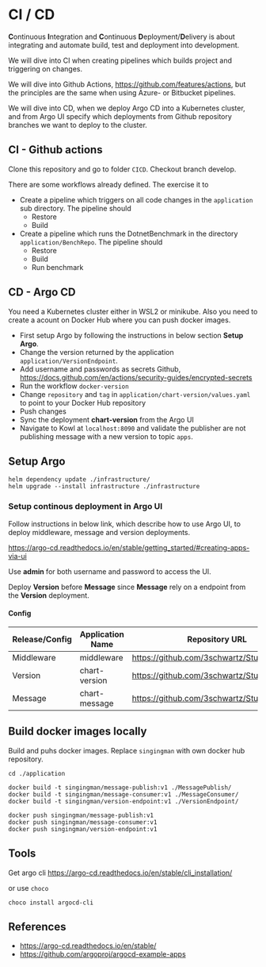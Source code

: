 # CI / CD

**C**ontinuous **I**ntegration and **C**ontinuous **D**eployment/**D**elivery is about integrating and automate build, test and deployment into development.

We will dive into CI when creating pipelines which builds project and triggering on changes.

We will dive into Github Actions, https://github.com/features/actions, but the principles are the same when using Azure- or Bitbucket pipelines.

We will dive into CD, when we deploy Argo CD into a Kubernetes cluster, and from Argo UI specify which deployments from Github repository branches we want to deploy to the cluster.

## CI - Github actions

Clone this repository and go to folder `CICD`. Checkout branch develop.

There are some workflows already defined. The exercise it to
- Create a pipeline which triggers on all code changes in the `application` sub directory. The pipeline should
    - Restore
    - Build
- Create a pipeline which runs the DotnetBenchmark in the directory `application/BenchRepo`. The pipeline should
    - Restore
    - Build
    - Run benchmark

## CD - Argo CD

You need a Kubernetes cluster either in WSL2 or minikube. Also you need to create a acount on Docker Hub where you can push docker images.

- First setup Argo by following the instructions in below section **Setup Argo**. 
- Change the version returned by the application `application/VersionEndpoint`.
- Add username and passwords as secrets Github, https://docs.github.com/en/actions/security-guides/encrypted-secrets
- Run the workflow `docker-version`
- Change `repository` and `tag` in `application/chart-version/values.yaml` to point to your Docker Hub repository
- Push changes
- Sync the deployment **chart-version** from the Argo UI
- Navigate to Kowl at `localhost:8090` and validate the publisher are not publishing message with a new version to topic `apps`.


## Setup Argo

```
helm dependency update ./infrastructure/
helm upgrade --install infrastructure ./infrastructure
```

### Setup continous deployment in Argo UI
 
 Follow instructions in below link, which describe how to use Argo UI, to deploy middleware, message and version deployments.

 https://argo-cd.readthedocs.io/en/stable/getting_started/#creating-apps-via-ui

Use **admin** for both username and password to access the UI.

Deploy **Version** before **Message** since **Message** rely on a endpoint from the **Version** deployment.

#### Config

| Release/Config | Application Name | Repository URL                             | Path                      | Namespace |
|----------------|------------------|--------------------------------------------|---------------------------|-----------|
| Middleware     | middleware       | https://github.com/3schwartz/StudyGroup.git | CICD/middleware                | default   |
| Version        | chart-version    | https://github.com/3schwartz/StudyGroup.git | CICD/application/chart-version | default   |
| Message        | chart-message    | https://github.com/3schwartz/StudyGroup.git | CICD/application/chart-message | default   |


## Build docker images locally

Build and puhs docker images. Replace `singingman` with own docker hub repository.

```
cd ./application

docker build -t singingman/message-publish:v1 ./MessagePublish/
docker build -t singingman/message-consumer:v1 ./MessageConsumer/
docker build -t singingman/version-endpoint:v1 ./VersionEndpoint/

docker push singingman/message-publish:v1
docker push singingman/message-consumer:v1
docker push singingman/version-endpoint:v1

```

## Tools

Get argo cli
https://argo-cd.readthedocs.io/en/stable/cli_installation/

or use `choco`
```
choco install argocd-cli
```

## References
- https://argo-cd.readthedocs.io/en/stable/
- https://github.com/argoproj/argocd-example-apps